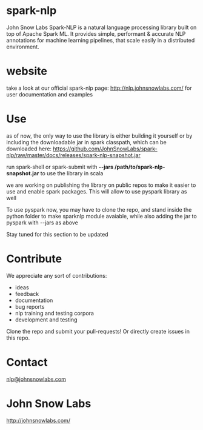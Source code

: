 # spark-nlp
John Snow Labs Spark-NLP is a natural language processing library built on top of Apache Spark ML. It provides simple, performant & accurate NLP annotations for machine learning pipelines, that scale easily in a distributed environment.

# website
take a look at our official spark-nlp page: http://nlp.johnsnowlabs.com/ for user documentation and examples

# Use
as of now, the only way to use the library is either building it yourself or by including the downloadable jar in spark classpath, which can be downloaded here: https://github.com/JohnSnowLabs/spark-nlp/raw/master/docs/releases/spark-nlp-snapshot.jar

run spark-shell or spark-submit with **--jars /path/to/spark-nlp-snapshot.jar** to use the library in scala

we are working on publishing the library on public repos to make it easier to use and enable
spark packages. This will allow to use pyspark library as well

To use pyspark now, you may have to clone the repo, and stand inside the python folder to make sparknlp module avaiable, while also adding the jar to pyspark with --jars as above

Stay tuned for this section to be updated


# Contribute
We appreciate any sort of contributions:
* ideas
* feedback
* documentation
* bug reports
* nlp training and testing corpora
* development and testing

Clone the repo and submit your pull-requests! Or directly create issues in this repo.

# Contact
 nlp@johnsnowlabs.com

# John Snow Labs
http://johnsnowlabs.com/